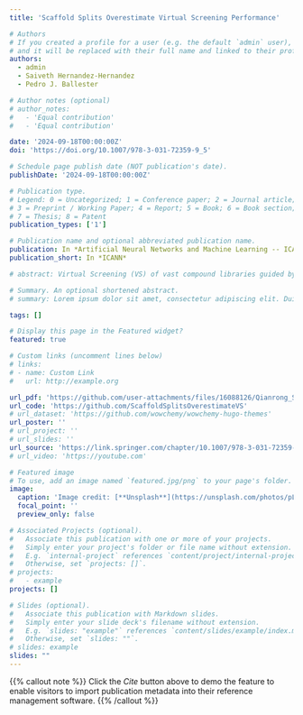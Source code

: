 ```yaml
---
title: 'Scaffold Splits Overestimate Virtual Screening Performance'

# Authors
# If you created a profile for a user (e.g. the default `admin` user), write the username (folder name) here
# and it will be replaced with their full name and linked to their profile.
authors:
  - admin
  - Saiveth Hernandez-Hernandez
  - Pedro J. Ballester

# Author notes (optional)
# author_notes:
#   - 'Equal contribution'
#   - 'Equal contribution'

date: '2024-09-18T00:00:00Z'
doi: 'https://doi.org/10.1007/978-3-031-72359-9_5'

# Schedule page publish date (NOT publication's date).
publishDate: '2024-09-18T00:00:00Z'

# Publication type.
# Legend: 0 = Uncategorized; 1 = Conference paper; 2 = Journal article;
# 3 = Preprint / Working Paper; 4 = Report; 5 = Book; 6 = Book section;
# 7 = Thesis; 8 = Patent
publication_types: ['1']

# Publication name and optional abbreviated publication name.
publication: In *Artificial Neural Networks and Machine Learning -- ICANN 2024*
publication_short: In *ICANN*

# abstract: Virtual Screening (VS) of vast compound libraries guided by Artificial Intelligence (AI) models is a highly productive approach to early drug discovery. Data splitting is crucial for better benchmarking of such AI models. Traditional random data splits produce similar molecules between training and test sets, conflicting with the reality of VS libraries which mostly contain structurally distinct compounds. Scaffold split, grouping molecules by shared core structure, is widely considered to reflect this real-world scenario. However, here we show that the scaffold split also overestimates VS performance. The reason is that molecules with different chemical scaffolds are often similar, which hence introduces unrealistically high similarities between training molecules and test molecules following a scaffold split. Our study examined three representative AI models on 60 NCI-60 datasets, each with approximately 30,000 to 50,000 molecules tested on a different cancer cell line. Each dataset was split with three methods: scaffold, Butina clustering and the more accurate Uniform Manifold Approximation and Projection (UMAP) clustering. Regardless of the model, model performance is much worse with UMAP splits from the results of the 2100 models trained and evaluated for each algorithm and split. These robust results demonstrate the need for more realistic data splits to tune, compare, and select models for VS. For the same reason, avoiding the scaffold split is also recommended for other molecular property prediction problems. The code to reproduce these results is available at https://github.com/ScaffoldSplitsOverestimateVS

# Summary. An optional shortened abstract.
# summary: Lorem ipsum dolor sit amet, consectetur adipiscing elit. Duis posuere tellus ac convallis placerat. Proin tincidunt magna sed ex sollicitudin condimentum.

tags: []

# Display this page in the Featured widget?
featured: true

# Custom links (uncomment lines below)
# links:
# - name: Custom Link
#   url: http://example.org

url_pdf: 'https://github.com/user-attachments/files/16088126/Qianrong_ScaffoldSplitsOverestimateVirtualScreeningPerformance.1.pdf'
url_code: 'https://github.com/ScaffoldSplitsOverestimateVS'
# url_dataset: 'https://github.com/wowchemy/wowchemy-hugo-themes'
url_poster: ''
# url_project: ''
# url_slides: ''
url_source: 'https://link.springer.com/chapter/10.1007/978-3-031-72359-9_5'
# url_video: 'https://youtube.com'

# Featured image
# To use, add an image named `featured.jpg/png` to your page's folder.
image:
  caption: 'Image credit: [**Unsplash**](https://unsplash.com/photos/pLCdAaMFLTE)'
  focal_point: ''
  preview_only: false

# Associated Projects (optional).
#   Associate this publication with one or more of your projects.
#   Simply enter your project's folder or file name without extension.
#   E.g. `internal-project` references `content/project/internal-project/index.md`.
#   Otherwise, set `projects: []`.
# projects:
#   - example
projects: []

# Slides (optional).
#   Associate this publication with Markdown slides.
#   Simply enter your slide deck's filename without extension.
#   E.g. `slides: "example"` references `content/slides/example/index.md`.
#   Otherwise, set `slides: ""`.
# slides: example
slides: ""
---
```


{{% callout note %}}
Click the _Cite_ button above to demo the feature to enable visitors to import publication metadata into their reference management software.
{{% /callout %}}

<!-- {{% callout note %}}
Create your slides in Markdown - click the _Slides_ button to check out the example.
{{% /callout %}}

Supplementary notes can be added here, including [code, math, and images](https://wowchemy.com/docs/writing-markdown-latex/). -->
